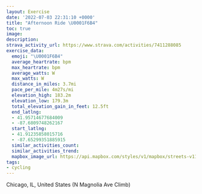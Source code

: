 ```yaml
---
layout: Exercise
date: '2022-07-03 22:31:10 +0000'
title: "Afternoon Ride \U0001F6B4"
toc: true
image:
description:
strava_activity_url: https://www.strava.com/activities/7411288085
exercise_data:
  emoji: "\U0001F6B4"
  average_heartrate: bpm
  max_heartrate: bpm
  average_watts: W
  max_watts: W
  distance_in_miles: 3.7mi
  pace_per_mile: 4m27s/mi
  elevation_high: 183.2m
  elevation_low: 179.3m
  total_elevation_gain_in_feet: 12.5ft
  end_latlng:
  - 41.95714677684009
  - -87.6809748262167
  start_latlng:
  - 41.91235858015716
  - -87.65299351885915
  similar_activities_count:
  similar_activities_trend:
  mapbox_image_url: https://api.mapbox.com/styles/v1/mapbox/streets-v11/static/path-5+787af2-1.0(e_y~Ffv~uOX%5BKFKd%40IB%5DFmA%40s%40Cu%40DYHSPoAtBGBS%5COJ%5Dn%40I%40%5Bp%40m%40bAELUPOZQTe%40z%40a%40f%40OZiC%7CDy%40tA_B%60CWVoClEq%40z%40gCbEsKhPoAxBu%40%7C%40m%40fAaBfCy%40vAWZeAfBWRGRi%40v%40w%40pA%7BAxBOTDF_%40b%40%7BBlDQRa%40p%40QRGPg%40r%40o%40hAeAzASV%5Dj%40UTS%5EO%60%40KHUZa%40x%40MLsArBaAfAYPg%40x%40kAvA%5BZOT%7BCzDwDpEIN%7BCjDSX%7BAlBw%40v%40IBKDUVc%40AkAHu%40Ag%40DIAsCF%5BBKAw%40DWCQ%40QC%7D%40JKCWB_%40AuABOCMDKAKBg%40AK%40YEGHSCg%40B%7BAB_%40EmAHiC%3Fc%40%40mAAKAIBI%3FMEG%40u%40JKAe%40B%7BAAcADg%40ASEmBHg%40%40K%40%7D%40COBuADOCkDFoBBGAk%40B%7B%40GgAFgB%40%7BABYAW%40ICK%40%5BEW%40YFe%40BcAA%7BCFc%40Ea%40%3Fa%40FKC%7D%40Dc%40Ai%40BK%40o%40CgA%40QCKBOEiBJKCg%40DKBuB%40mAEQDw%40BWCGB%5BCyCFIEI%3Fg%40Ae%40%40KFe%40f%40%5DRgA~%40%5BPMBa%40ZuAr%40oD%60CI%40%5BVOd%40E%40CFE%3FKHGH%40DCC%3FBBACA),pin-s-s+e5b22e(-87.653,41.91235),pin-s-f+89ae00(-87.68098000000008,41.95713999999997)/auto/800x800?access_token=pk.eyJ1Ijoiam9zaGJlY2ttYW4iLCJhIjoiY205eWR2aDd1MWZ6djJrbXc4a3M0bWZleiJ9.XiG9OWkNcZk2QzjJbxLB4A
tags:
- cycling
---
```




Chicago, IL, United States (N Magnolia Ave Climb)

